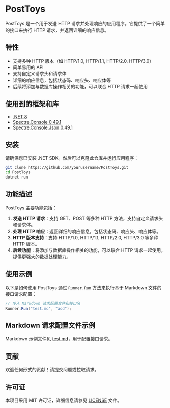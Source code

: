 # PostToys

PostToys 是一个用于发送 HTTP 请求并处理响应的应用程序。它提供了一个简单的接口来执行 HTTP 请求，并返回详细的响应信息。

## 特性

- 支持多种 HTTP 版本（如 HTTP/1.0, HTTP/1.1, HTTP/2.0, HTTP/3.0）
- 简单易用的 API
- 支持自定义请求头和请求体
- 详细的响应信息，包括状态码、响应头、响应体等
- 后续将添加与数据库操作相关的功能，可以联合 HTTP 请求一起使用

## 使用到的框架和库

- [.NET 8](https://dotnet.microsoft.com/download/dotnet/8.0)
- [Spectre.Console 0.49.1](https://spectreconsole.net/)
- [Spectre.Console.Json 0.49.1](https://spectreconsole.net/)

## 安装

请确保您已安装 .NET SDK。然后可以克隆此仓库并运行应用程序：

```bash
git clone https://github.com/yourusername/PostToys.git
cd PostToys
dotnet run
```

## 功能描述

PostToys 主要功能包括：

1. **发送 HTTP 请求**：支持 GET、POST 等多种 HTTP 方法，支持自定义请求头和请求体。
2. **处理 HTTP 响应**：返回详细的响应信息，包括状态码、响应头、响应体等。
3. **HTTP 版本支持**：支持 HTTP/1.0, HTTP/1.1, HTTP/2.0, HTTP/3.0 等多种 HTTP 版本。
4. **后续功能**：将添加与数据库操作相关的功能，可以联合 HTTP 请求一起使用，提供更强大的数据处理能力。

## 使用示例

以下是如何使用 PostToys 通过 `Runner.Run` 方法来执行基于 Markdown 文件的接口请求配置：

```csharp
// 传入 Markdown 请求配置文件和接口名
Runner.Run("test.md", "add");
```

## Markdown 请求配置文件示例

Markdown 示例文件见 [test.md](PostToys.Parse.Markdown/test.md)，用于配置接口请求。


## 贡献

欢迎任何形式的贡献！请提交问题或拉取请求。

## 许可证

本项目采用 MIT 许可证，详细信息请参见 [LICENSE](LICENSE) 文件。
